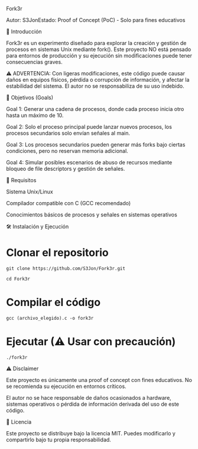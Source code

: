 Fork3r

Autor: S3JonEstado: Proof of Concept (PoC) - Solo para fines educativos

🚀 Introducción

Fork3r es un experimento diseñado para explorar la creación y gestión de procesos en sistemas Unix mediante fork(). Este proyecto NO está pensado para entornos de producción y su ejecución sin modificaciones puede tener consecuencias graves.

⚠ ADVERTENCIA: Con ligeras modificaciones, este código puede causar daños en equipos físicos, pérdida o corrupción de información, y afectar la estabilidad del sistema. El autor no se responsabiliza de su uso indebido.

🎯 Objetivos (Goals)

Goal 1: Generar una cadena de procesos, donde cada proceso inicia otro hasta un máximo de 10.

Goal 2: Solo el proceso principal puede lanzar nuevos procesos, los procesos secundarios solo envían señales al main.

Goal 3: Los procesos secundarios pueden generar más forks bajo ciertas condiciones, pero no reservan memoria adicional.

Goal 4: Simular posibles escenarios de abuso de recursos mediante bloqueo de file descriptors y gestión de señales.

🔧 Requisitos

Sistema Unix/Linux

Compilador compatible con C (GCC recomendado)

Conocimientos básicos de procesos y señales en sistemas operativos

🛠 Instalación y Ejecución

# Clonar el repositorio
```
git clone https://github.com/S3Jon/Fork3r.git
```
```
cd Fork3r
```

# Compilar el código
```
gcc (archivo_elegido).c -o fork3r
```

# Ejecutar (⚠ Usar con precaución)
```
./fork3r
```

⚠ Disclaimer

Este proyecto es únicamente una proof of concept con fines educativos. No se recomienda su ejecución en entornos críticos.

El autor no se hace responsable de daños ocasionados a hardware, sistemas operativos o pérdida de información derivada del uso de este código.

📜 Licencia

Este proyecto se distribuye bajo la licencia MIT. Puedes modificarlo y compartirlo bajo tu propia responsabilidad.

